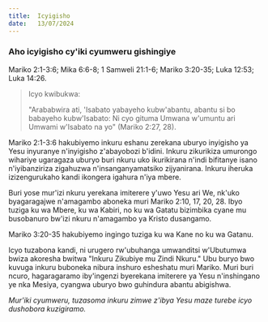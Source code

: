 ```yaml
---
title:  Icyigisho
date:   13/07/2024
---
```


### Aho icyigisho cy'iki cyumweru gishingiye
Mariko 2:1-3:6; Mika 6:6-8; 1 Samweli 21:1-6; Mariko 3:20-35; Luka 12:53; Luka 14:26.

> <p>Icyo kwibukwa:</P>
> "Arababwira ati, 'Isabato yabayeho kubw'abantu, abantu si bo babayeho kubw'Isabato: Ni cyo gituma Umwana w'umuntu ari Umwami w'Isabato na yo" (Mariko 2:27, 28).

Mariko 2:1-3:6 hakubiyemo inkuru eshanu zerekana uburyo inyigisho ya Yesu inyuranye n'inyigisho z'abayobozi b'idini. Inkuru zikurikiza umurongo wihariye ugaragaza uburyo buri nkuru uko ikurikirana n'indi bifitanye isano n'iyibanziriza zigahuzwa n'insanganyamatsiko zijyanirana. Inkuru iheruka izizengurukaho kandi ikongera igahura n'iya mbere.

Buri yose mur'izi nkuru yerekana imiterere y'uwo Yesu ari We, nk'uko byagaragajwe n'amagambo aboneka muri Mariko 2:10, 17, 20, 28. Ibyo tuziga ku wa Mbere, ku wa Kabiri, no ku wa Gatatu bizimbika cyane mu busobanuro bw'izi nkuru n'amagambo ya Kristo dusangamo.

Mariko 3:20-35 hakubiyemo ingingo tuziga ku wa Kane no ku wa Gatanu.

Icyo tuzabona kandi, ni urugero rw'ubuhanga umwanditsi w'Ubutumwa bwiza akoresha bwitwa "Inkuru Zikubiye mu Zindi Nkuru." Ubu buryo bwo kuvuga inkuru buboneka nibura inshuro esheshatu muri Mariko. Muri buri ncuro, hagaragaramo iby'ingenzi byerekana imiterere ya Yesu n'inshingano ye nka Mesiya, cyangwa uburyo bwo guhindura abantu abigishwa.

_Mur'iki cyumweru, tuzasoma inkuru zimwe z'ibya Yesu maze turebe icyo dushobora kuzigiramo._